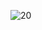 ![20](https://user-images.githubusercontent.com/64718836/92392465-f2608e00-f13b-11ea-9b2d-97cdea8149fe.PNG)
